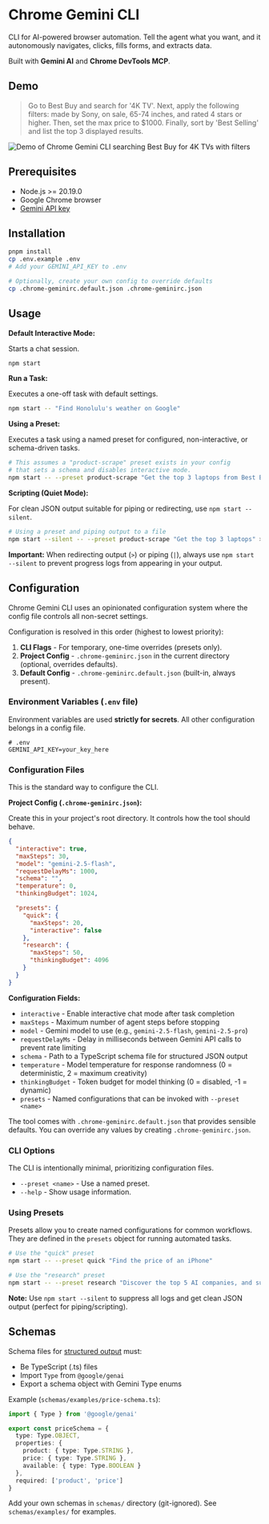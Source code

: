 # Chrome Gemini CLI

CLI for AI-powered browser automation. Tell the agent what you want, and it autonomously navigates, clicks, fills forms, and extracts data.

Built with **Gemini AI** and **Chrome DevTools MCP**.

## Demo

> Go to Best Buy and search for '4K TV'. Next, apply the following filters: made by Sony, on sale, 65-74 inches, and rated 4 stars or higher. Then, set the max price to $1000. Finally, sort by 'Best Selling' and list the top 3 displayed results.

<img src="assets/demo.gif" alt="Demo of Chrome Gemini CLI searching Best Buy for 4K TVs with filters" />

## Prerequisites

- Node.js >= 20.19.0
- Google Chrome browser
- [Gemini API key](https://aistudio.google.com/apikey)

## Installation

```bash
pnpm install
cp .env.example .env
# Add your GEMINI_API_KEY to .env

# Optionally, create your own config to override defaults
cp .chrome-geminirc.default.json .chrome-geminirc.json
```

## Usage

**Default Interactive Mode:**

Starts a chat session.

```bash
npm start
```

**Run a Task:**

Executes a one-off task with default settings.

```bash
npm start -- "Find Honolulu's weather on Google"
```

**Using a Preset:**

Executes a task using a named preset for configured, non-interactive, or schema-driven tasks.

```bash
# This assumes a "product-scrape" preset exists in your config
# that sets a schema and disables interactive mode.
npm start -- --preset product-scrape "Get the top 3 laptops from Best Buy"
```

**Scripting (Quiet Mode):**

For clean JSON output suitable for piping or redirecting, use `npm start --silent`.

```bash
# Using a preset and piping output to a file
npm start --silent -- --preset product-scrape "Get the top 3 laptops" > output/laptops.json
```

**Important:** When redirecting output (`>`) or piping (`|`), always use `npm start --silent` to prevent progress logs from appearing in your output.

## Configuration

Chrome Gemini CLI uses an opinionated configuration system where the config file controls all non-secret settings.

Configuration is resolved in this order (highest to lowest priority):

1. **CLI Flags** - For temporary, one-time overrides (presets only).
2. **Project Config** - `.chrome-geminirc.json` in the current directory (optional, overrides defaults).
3. **Default Config** - `.chrome-geminirc.default.json` (built-in, always present).

### Environment Variables (`.env` file)

Environment variables are used **strictly for secrets**. All other configuration belongs in a config file.

```env
# .env
GEMINI_API_KEY=your_key_here
```

### Configuration Files

This is the standard way to configure the CLI.

**Project Config (`.chrome-geminirc.json`):**

Create this in your project's root directory. It controls how the tool should behave.

```json
{
  "interactive": true,
  "maxSteps": 30,
  "model": "gemini-2.5-flash",
  "requestDelayMs": 1000,
  "schema": "",
  "temperature": 0,
  "thinkingBudget": 1024,

  "presets": {
    "quick": {
      "maxSteps": 20,
      "interactive": false
    },
    "research": {
      "maxSteps": 50,
      "thinkingBudget": 4096
    }
  }
}
```

**Configuration Fields:**

- `interactive` - Enable interactive chat mode after task completion
- `maxSteps` - Maximum number of agent steps before stopping
- `model` - Gemini model to use (e.g., `gemini-2.5-flash`, `gemini-2.5-pro`)
- `requestDelayMs` - Delay in milliseconds between Gemini API calls to prevent rate limiting
- `schema` - Path to a TypeScript schema file for structured JSON output
- `temperature` - Model temperature for response randomness (0 = deterministic, 2 = maximum creativity)
- `thinkingBudget` - Token budget for model thinking (0 = disabled, -1 = dynamic)
- `presets` - Named configurations that can be invoked with `--preset <name>`

The tool comes with `.chrome-geminirc.default.json` that provides sensible defaults. You can override any values by creating `.chrome-geminirc.json`.

### CLI Options

The CLI is intentionally minimal, prioritizing configuration files.

- `--preset <name>` - Use a named preset.
- `--help` - Show usage information.

### Using Presets

Presets allow you to create named configurations for common workflows. They are defined in the `presets` object for running automated tasks.

```bash
# Use the "quick" preset
npm start -- --preset quick "Find the price of an iPhone"

# Use the "research" preset
npm start -- --preset research "Discover the top 5 AI companies, and summarize the Wikipedia page of each company."
```

**Note:** Use `npm start --silent` to suppress all logs and get clean JSON output (perfect for piping/scripting).

## Schemas

Schema files for [structured output](https://ai.google.dev/gemini-api/docs/structured-output) must:

- Be TypeScript (.ts) files
- Import `Type` from `@google/genai`
- Export a schema object with Gemini Type enums

Example (`schemas/examples/price-schema.ts`):

```typescript
import { Type } from '@google/genai'

export const priceSchema = {
  type: Type.OBJECT,
  properties: {
    product: { type: Type.STRING },
    price: { type: Type.STRING },
    available: { type: Type.BOOLEAN }
  },
  required: ['product', 'price']
}
```

Add your own schemas in `schemas/` directory (git-ignored). See `schemas/examples/` for examples.
